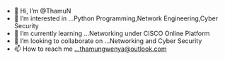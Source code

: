 - 👋 Hi, I’m @ThamuN
- 👀 I’m interested in ...Python Programming,Network Engineering,Cyber Security
- 🌱 I’m currently learning ...Networking under CISCO Online Platform
- 💞️ I’m looking to collaborate on ...Networking and Cyber Security
- 📫 How to reach me ...thamungwenya@outlook.com

<!---
ThamuN/ThamuN is a ✨ special ✨ repository because its `README.md` (this file) appears on your GitHub profile.
You can click the Preview link to take a look at your changes.
--->
